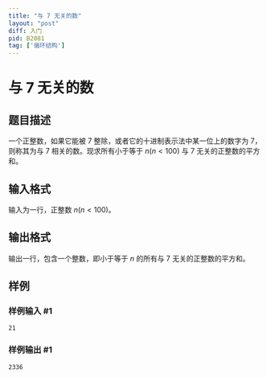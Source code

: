 ```yaml
---
title: "与 7 无关的数"
layout: "post"
diff: 入门
pid: B2081
tag: ['循环结构']
---
```

# 与 7 无关的数
## 题目描述

一个正整数，如果它能被 $7$ 整除，或者它的十进制表示法中某一位上的数字为 $7$，则称其为与 $7$ 相关的数。现求所有小于等于 $n(n<100)$ 与 $7$ 无关的正整数的平方和。
## 输入格式

输入为一行，正整数 $n(n<100)$。
## 输出格式

输出一行，包含一个整数，即小于等于 $n$ 的所有与 $7$ 无关的正整数的平方和。
## 样例

### 样例输入 #1
```
21
```
### 样例输出 #1
```
2336
```
